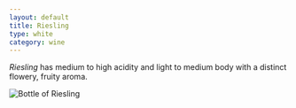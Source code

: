 ```yaml
---
layout: default
title: Riesling
type: white
category: wine
---
```


*Riesling* has medium to high acidity and light to medium body with a distinct flowery, fruity aroma.

![Bottle of Riesling](https://www.debortoli.com.au/uploads/tx_dbwawardsdata/YVEG_Off_Dry_Riesling_NV_web.jpg)